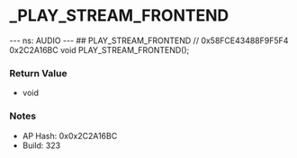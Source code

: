 # _PLAY_STREAM_FRONTEND

--- ns: AUDIO --- ## PLAY_STREAM_FRONTEND  // 0x58FCE43488F9F5F4 0x2C2A16BC void PLAY_STREAM_FRONTEND();

### Return Value
* void

### Notes
* AP Hash: 0x0x2C2A16BC
* Build: 323

